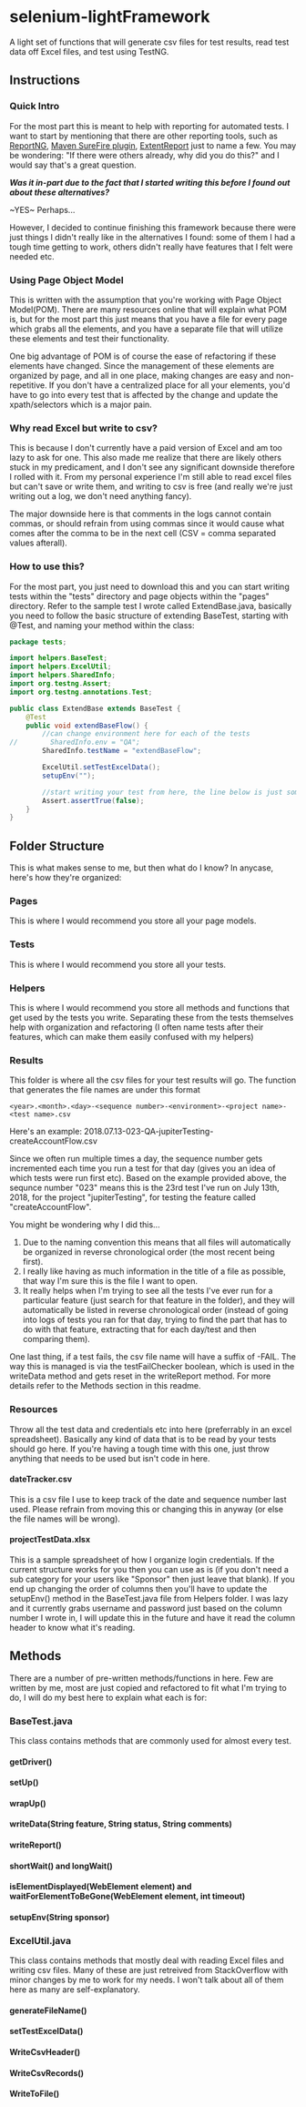 # selenium-lightFramework
A light set of functions that will generate csv files for test results, read test data off Excel files, and test using TestNG.

## Instructions
### Quick Intro
For the most part this is meant to help with reporting for automated tests. I want to start by mentioning that there are other reporting tools, such as [ReportNG](https://reportng.uncommons.org/), [Maven SureFire plugin](https://maven.apache.org/surefire/maven-surefire-report-plugin/), [ExtentReport](http://extentreports.com/) just to name a few. You may be wondering: "If there were others already, why did you do this?" and I would say that's a great question. 

**_Was it in-part due to the fact that I started writing this before I found out about these alternatives?_** 

~YES~ Perhaps... 

However, I decided to continue finishing this framework because there were just things I didn't really like in the alternatives I found: some of them I had a tough time getting to work, others didn't really have features that I felt were needed etc.

### Using Page Object Model
This is written with the assumption that you're working with Page Object Model(POM). There are many resources online that will explain what POM is, but for the most part this just means that you have a file for every page which grabs all the elements, and you have a separate file that will utilize these elements and test their functionality. 

One big advantage of POM is of course the ease of refactoring if these elements have changed. Since the management of these elements are organized by page, and all in one place, making changes are easy and non-repetitive. If you don't have a centralized place for all your elements, you'd have to go into every test that is affected by the change and update the xpath/selectors which is a major pain.

### Why read Excel but write to csv?
This is because I don't currently have a paid version of Excel and am too lazy to ask for one. This also made me realize that there are likely others stuck in my predicament, and I don't see any significant downside therefore I rolled with it. From my personal experience I'm still able to read excel files but can't save or write them, and writing to csv is free (and really we're just writing out a log, we don't need anything fancy).

The major downside here is that comments in the logs cannot contain commas, or should refrain from using commas since it would cause what comes after the comma to be in the next cell (CSV = comma separated values afterall).

### How to use this?
For the most part, you just need to download this and you can start writing tests within the "tests" directory and page objects within the "pages" directory. Refer to the sample test I wrote called ExtendBase.java, basically you need to follow the basic structure of extending BaseTest, starting with @Test, and naming your method within the class:
```java
package tests;

import helpers.BaseTest;
import helpers.ExcelUtil;
import helpers.SharedInfo;
import org.testng.Assert;
import org.testng.annotations.Test;

public class ExtendBase extends BaseTest {
    @Test
    public void extendBaseFlow() {
        //can change environment here for each of the tests
//        SharedInfo.env = "QA";
        SharedInfo.testName = "extendBaseFlow";

        ExcelUtil.setTestExcelData();
        setupEnv("");

        //start writing your test from here, the line below is just something to trigger a failure, please remember to remove when writing your own test
        Assert.assertTrue(false);
    }
}
```

## Folder Structure
This is what makes sense to me, but then what do I know? In anycase, here's how they're organized:
### Pages
This is where I would recommend you store all your page models.

### Tests
This is where I would recommend you store all your tests.

### Helpers
This is where I would recommend you store all methods and functions that get used by the tests you write. Separating these from the tests themselves help with organization and refactoring (I often name tests after their features, which can make them easily confused with my helpers)

### Results
This folder is where all the csv files for your test results will go. The function that generates the file names are under this format 
```
<year>.<month>.<day>-<sequence number>-<environment>-<project name>-<test name>.csv
```
Here's an example: 2018.07.13-023-QA-jupiterTesting-createAccountFlow.csv

Since we often run multiple times a day, the sequence number gets incremented each time you run a test for that day (gives you an idea of which tests were run first etc). Based on the example provided above, the sequnce number "023" means this is the 23rd test I've run on July 13th, 2018, for the project "jupiterTesting", for testing the feature called "createAccountFlow".

You might be wondering why I did this... 
1. Due to the naming convention this means that all files will automatically be organized in reverse chronological order (the most recent being first). 
2. I really like having as much information in the title of a file as possible, that way I'm sure this is the file I want to open. 
3. It really helps when I'm trying to see all the tests I've ever run for a particular feature (just search for that feature in the folder), and they will automatically be listed in reverse chronological order (instead of going into logs of tests you ran for that day, trying to find the part that has to do with that feature, extracting that for each day/test and then comparing them).

One last thing, if a test fails, the csv file name will have a suffix of -FAIL. The way this is managed is via the testFailChecker boolean, which is used in the writeData method and gets reset in the writeReport method. For more details refer to the Methods section in this readme.

### Resources
Throw all the test data and credentials etc into here (preferrably in an excel spreadsheet). Basically any kind of data that is to be read by your tests should go here. If you're having a tough time with this one, just throw anything that needs to be used but isn't code in here.

#### dateTracker.csv
This is a csv file I use to keep track of the date and sequence number last used. Please refrain from moving this or changing this in anyway (or else the file names will be wrong).

#### projectTestData.xlsx
This is a sample spreadsheet of how I organize login credentials. If the current structure works for you then you can use as is (if you don't need a sub category for your users like "Sponsor" then just leave that blank). If you end up changing the order of columns then you'll have to update the setupEnv() method in the BaseTest.java file from Helpers folder. I was lazy and it currently grabs username and password just based on the column number I wrote in, I will update this in the future and have it read the column header to know what it's reading.

## Methods
There are a number of pre-written methods/functions in here. Few are written by me, most are just copied and refactored to fit what I'm trying to do, I will do my best here to explain what each is for:

### BaseTest.java
This class contains methods that are commonly used for almost every test.

#### getDriver()

#### setUp()

#### wrapUp()

#### writeData(String feature, String status, String comments)

#### writeReport()

#### shortWait() and longWait()

#### isElementDisplayed(WebElement element) and waitForElementToBeGone(WebElement element, int timeout)

#### setupEnv(String sponsor)

### ExcelUtil.java
This class contains methods that mostly deal with reading Excel files and writing csv files. Many of these are just retreived from StackOverflow with minor changes by me to work for my needs. I won't talk about all of them here as many are self-explanatory.

#### generateFileName()

#### setTestExcelData()

#### WriteCsvHeader()

#### WriteCsvRecords()

#### WriteToFile()
